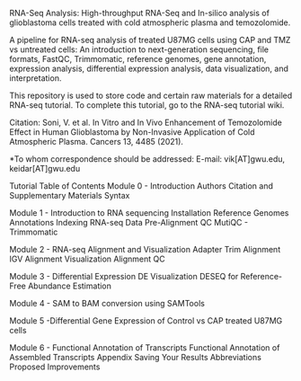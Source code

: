 RNA-Seq Analysis: High-throughput RNA-Seq and In-silico analysis of glioblastoma cells treated with cold atmospheric plasma and temozolomide.

A pipeline for RNA-seq analysis of treated U87MG cells using CAP and TMZ vs untreated cells: 
An introduction to next-generation sequencing, file formats, FastQC, Trimmomatic, reference genomes, gene annotation, expression analysis, differential expression analysis, data visualization, and interpretation.

This repository is used to store code and certain raw materials for a detailed RNA-seq tutorial. To complete this tutorial, go to the RNA-seq tutorial wiki.

Citation: Soni, V. et al. In Vitro and In Vivo Enhancement of Temozolomide Effect in Human Glioblastoma by Non-Invasive Application of Cold Atmospheric Plasma. Cancers 13, 4485 (2021).

*To whom correspondence should be addressed: E-mail: vik[AT]gwu.edu, keidar[AT]gwu.edu


Tutorial Table of Contents
Module 0 - Introduction 
Authors 
Citation and Supplementary Materials
Syntax

Module 1 - Introduction to RNA sequencing
Installation
Reference Genomes
Annotations
Indexing
RNA-seq Data
Pre-Alignment QC
MutiQC - Trimmomatic

Module 2 - RNA-seq Alignment and Visualization
Adapter Trim
Alignment
IGV
Alignment Visualization
Alignment QC

Module 3 - Differential Expression
DE Visualization
DESEQ for Reference-Free Abundance Estimation

Module 4 - SAM to BAM conversion using SAMTools

Module 5 -Differential Gene Expression of Control vs CAP treated U87MG cells

Module 6 - Functional Annotation of Transcripts
Functional Annotation of Assembled Transcripts
Appendix
Saving Your Results
Abbreviations
Proposed Improvements
